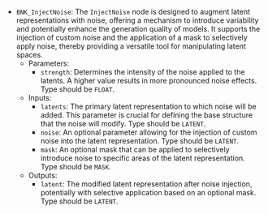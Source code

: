 - `BNK_InjectNoise`: The `InjectNoise` node is designed to augment latent representations with noise, offering a mechanism to introduce variability and potentially enhance the generation quality of models. It supports the injection of custom noise and the application of a mask to selectively apply noise, thereby providing a versatile tool for manipulating latent spaces.
    - Parameters:
        - `strength`: Determines the intensity of the noise applied to the latents. A higher value results in more pronounced noise effects. Type should be `FLOAT`.
    - Inputs:
        - `latents`: The primary latent representation to which noise will be added. This parameter is crucial for defining the base structure that the noise will modify. Type should be `LATENT`.
        - `noise`: An optional parameter allowing for the injection of custom noise into the latent representation. Type should be `LATENT`.
        - `mask`: An optional mask that can be applied to selectively introduce noise to specific areas of the latent representation. Type should be `MASK`.
    - Outputs:
        - `latent`: The modified latent representation after noise injection, potentially with selective application based on an optional mask. Type should be `LATENT`.
